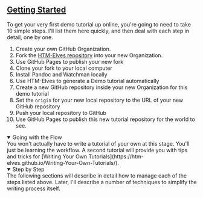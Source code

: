 <section
id="getting-started"
aria-labelledby="getting-started"
data-item="2. Getting Started"
>
<h2><a href="#getting-started">Getting Started</a></h2>

To get your very first demo tutorial up online, you're going to need to take 10 simple steps. I'll list them here quickly, and then deal with each step in detail, one by one.

1. Create your own GitHub Organization.
2. Fork the [HTM-Elves repository](https://github.com/HTM-Elves/HTM-Elves.github.io) into your new Organization.
3. Use GitHub Pages to publish your new fork
4. Clone your fork to your local computer
5. Install Pandoc and Watchman locally
6. Use HTM-Elves to generate a Demo tutorial automatically
7. Create a new GitHub repository inside your new Organization for this demo tutorial
8. Set the `origin` for your new local repository to the URL of your new GitHub repository
9.  Push your local repository to GitHub
10. Use GitHub Pages to publish this new tutorial repository for the world to see.

<details
class="tip"
open
>
<summary>Going with the Flow</summary>
You won't actually have to write a tutorial of your own at this stage. You'll just be learning the workflow. A second tutorial will provide you with tips and tricks for [Writing Your Own Tutorials](https://htm-elves.github.io/Writing-Your-Own-Tutorials/).

</details>

<details
  class="pivot"
   open
>
  <summary>Step by Step</summary>
  The following sections will describe in detail how to manage each of the steps listed above. Later, I'll describe a number of techniques to simplify the writing process itself.

</details>
</section>